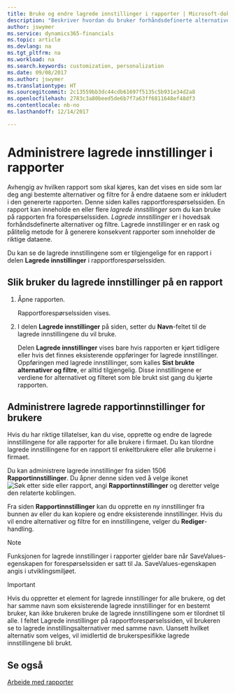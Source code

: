 ```yaml
---
title: Bruke og endre lagrede innstillinger i rapporter | Microsoft-dokumentasjon
description: "Beskriver hvordan du bruker forhåndsdefinerte alternativer og filtre til å tilpasse rapporter og generere riktige data."
author: jswymer
ms.service: dynamics365-financials
ms.topic: article
ms.devlang: na
ms.tgt_pltfrm: na
ms.workload: na
ms.search.keywords: customization, personalization
ms.date: 09/08/2017
ms.author: jswymer
ms.translationtype: HT
ms.sourcegitcommit: 2c13559bb3dc44cdb61697f5135c5b931e34d2a8
ms.openlocfilehash: 2783c3a80beed5de6b7f7a63ff6811648ef48df3
ms.contentlocale: nb-no
ms.lasthandoff: 12/14/2017

---
```

# <a name="managing-saved-settings-on-reports"></a>Administrere lagrede innstillinger i rapporter
Avhengig av hvilken rapport som skal kjøres, kan det vises en side som lar deg angi bestemte alternativer og filtre for å endre dataene som er inkludert i den genererte rapporten. Denne siden kalles rapportforespørselssiden. En rapport kan inneholde en eller flere *lagrede innstillinger* som du kan bruke på rapporten fra forespørselssiden. *Lagrede innstillinger* er i hovedsak forhåndsdefinerte alternativer og filtre. Lagrede innstillinger er en rask og pålitelig metode for å generere konsekvent rapporter som inneholder de riktige dataene.

Du kan se de lagrede innstillingene som er tilgjengelige for en rapport i delen **Lagrede innstillinger** i rapportforespørselssiden.  

## <a name="to-apply-saved-settings-to-a-report"></a>Slik bruker du lagrede innstillinger på en rapport
1. Åpne rapporten.

   Rapportforespørselssiden vises.    
2. I delen **Lagrede innstillinger** på siden, setter du **Navn**-feltet til de lagrede innstillingene du vil bruke.

   Delen **Lagrede innstillinger** vises bare hvis rapporten er kjørt tidligere eller hvis det finnes eksisterende oppføringer for lagrede innstillinger. Oppføringen med lagrede innstillinger, som kalles **Sist brukte alternativer og filtre**, er alltid tilgjengelig. Disse innstillingene er verdiene for alternativet og filteret som ble brukt sist gang du kjørte rapporten.

## <a name="administer-saved-report-settings-for-users"></a>Administrere lagrede rapportinnstillinger for brukere
Hvis du har riktige tillatelser, kan du vise, opprette og endre de lagrede innstillingene for alle rapporter for alle brukere i firmaet. Du kan tilordne lagrede innstillingene for en rapport til enkeltbrukere eller alle brukerne i firmaet.

Du kan administrere lagrede innstillinger fra siden 1506 **Rapportinnstillinger**. Du åpner denne siden ved å velge ikonet ![Søk etter side eller rapport](media/ui-search/search_small.png "Søk etter side eller rapport"), angi **Rapportinnstillinger** og deretter velge den relaterte koblingen.

Fra siden **Rapportinnstillinger** kan du opprette en ny innstillinger fra bunnen av eller du kan kopiere og endre eksisterende innstillinger. Hvis du vil endre alternativer og filtre for en innstillingene, velger du **Rediger**-handling.

> [!NOTE]
> Funksjonen for lagrede innstillinger i rapporter gjelder bare når SaveValues-egenskapen for forespørselssiden er satt til Ja. SaveValues-egenskapen angis i utviklingsmiljøet.  

> [!Important]
> Hvis du oppretter et element for lagrede innstillinger for alle brukere, og det har samme navn som eksisterende lagrede innstillinger for en bestemt bruker, kan ikke brukeren bruke de lagrede innstillingene som er tilordnet til alle.  I feltet Lagrede innstillinger på rapportforespørselssiden, vil brukeren se to lagrede innstillingsalternativer med samme navn. Uansett hvilket alternativ som velges, vil imidlertid de brukerspesifikke lagrede innstillingene bli brukt.

## <a name="see-also"></a>Se også
[Arbeide med rapporter](ui-work-report.md)  

